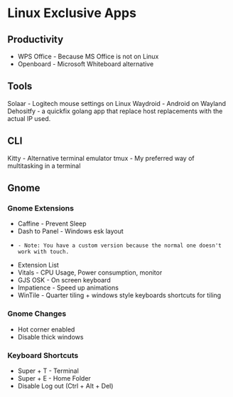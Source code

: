 # Linux Exclusive Apps

## Productivity

- WPS Office - Because MS Office is not on Linux
- Openboard - Microsoft Whiteboard alternative


## Tools

Solaar - Logitech mouse settings on Linux
Waydroid - Android on Wayland 
Dehositfy - a quickfix golang app that replace host replacements with the actual IP used. 

## CLI

Kitty - Alternative terminal emulator
tmux - My preferred way of multitasking in a terminal

## Gnome

### Gnome Extensions

- Caffine - Prevent Sleep
- Dash to Panel - Windows esk layout
-     - Note: You have a custom version because the normal one doesn't work with touch.
- Extension List
- Vitals - CPU Usage, Power consumption, monitor
- GJS OSK - On screen keyboard
- Impatience - Speed up animations
- WinTile - Quarter tiling + windows style keyboards shortcuts for tiling

### Gnome Changes

- Hot corner enabled
- Disable thick windows

### Keyboard Shortcuts
- Super + T - Terminal 
- Super + E - Home Folder
- Disable Log out (Ctrl + Alt + Del)

